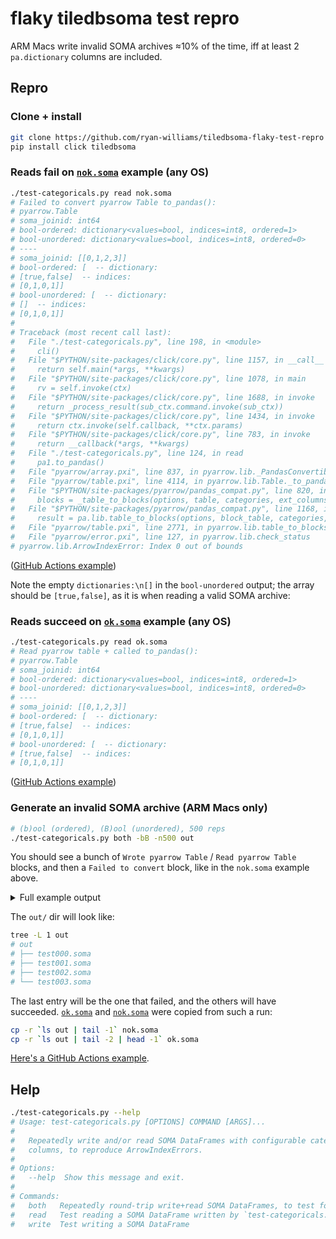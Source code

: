 # flaky tiledbsoma test repro
ARM Macs write invalid SOMA archives ≈10% of the time, iff at least 2 `pa.dictionary` columns are included.

## Repro

### Clone + install
```bash
git clone https://github.com/ryan-williams/tiledbsoma-flaky-test-repro && cd tiledbsoma-flaky-test-repro
pip install click tiledbsoma
```

### Reads fail on [`nok.soma`] example (any OS)
```bash
./test-categoricals.py read nok.soma
# Failed to convert pyarrow Table to_pandas():
# pyarrow.Table
# soma_joinid: int64
# bool-ordered: dictionary<values=bool, indices=int8, ordered=1>
# bool-unordered: dictionary<values=bool, indices=int8, ordered=0>
# ----
# soma_joinid: [[0,1,2,3]]
# bool-ordered: [  -- dictionary:
# [true,false]  -- indices:
# [0,1,0,1]]
# bool-unordered: [  -- dictionary:
# []  -- indices:
# [0,1,0,1]]
#
# Traceback (most recent call last):
#   File "./test-categoricals.py", line 198, in <module>
#     cli()
#   File "$PYTHON/site-packages/click/core.py", line 1157, in __call__
#     return self.main(*args, **kwargs)
#   File "$PYTHON/site-packages/click/core.py", line 1078, in main
#     rv = self.invoke(ctx)
#   File "$PYTHON/site-packages/click/core.py", line 1688, in invoke
#     return _process_result(sub_ctx.command.invoke(sub_ctx))
#   File "$PYTHON/site-packages/click/core.py", line 1434, in invoke
#     return ctx.invoke(self.callback, **ctx.params)
#   File "$PYTHON/site-packages/click/core.py", line 783, in invoke
#     return __callback(*args, **kwargs)
#   File "./test-categoricals.py", line 124, in read
#     pa1.to_pandas()
#   File "pyarrow/array.pxi", line 837, in pyarrow.lib._PandasConvertible.to_pandas
#   File "pyarrow/table.pxi", line 4114, in pyarrow.lib.Table._to_pandas
#   File "$PYTHON/site-packages/pyarrow/pandas_compat.py", line 820, in table_to_blockmanager
#     blocks = _table_to_blocks(options, table, categories, ext_columns_dtypes)
#   File "$PYTHON/site-packages/pyarrow/pandas_compat.py", line 1168, in _table_to_blocks
#     result = pa.lib.table_to_blocks(options, block_table, categories,
#   File "pyarrow/table.pxi", line 2771, in pyarrow.lib.table_to_blocks
#   File "pyarrow/error.pxi", line 127, in pyarrow.lib.check_status
# pyarrow.lib.ArrowIndexError: Index 0 out of bounds
```

([GitHub Actions example][GHA nok])

Note the empty `dictionaries:\n[]` in the `bool-unordered` output; the array should be `[true,false]`, as it is when reading a valid SOMA archive:

### Reads succeed on [`ok.soma`] example (any OS)
```bash
./test-categoricals.py read ok.soma
# Read pyarrow table + called to_pandas():
# pyarrow.Table
# soma_joinid: int64
# bool-ordered: dictionary<values=bool, indices=int8, ordered=1>
# bool-unordered: dictionary<values=bool, indices=int8, ordered=0>
# ----
# soma_joinid: [[0,1,2,3]]
# bool-ordered: [  -- dictionary:
# [true,false]  -- indices:
# [0,1,0,1]]
# bool-unordered: [  -- dictionary:
# [true,false]  -- indices:
# [0,1,0,1]]
```

([GitHub Actions example][GHA ok])

### Generate an invalid SOMA archive (ARM Macs only)
```bash
# (b)ool (ordered), (B)ool (unordered), 500 reps
./test-categoricals.py both -bB -n500 out
```

You should see a bunch of `Wrote pyarrow Table` / `Read pyarrow Table` blocks, and then a `Failed to convert` block, like in the `nok.soma` example above.

<details><summary>Full example output</summary>

```
Wrote pyarrow Table pyarrow.Table
soma_joinid: int64
bool-ordered: dictionary<values=bool, indices=int8, ordered=1>
bool-unordered: dictionary<values=bool, indices=int8, ordered=0>
----
soma_joinid: [[0,1,2,3]]
bool-ordered: [  -- dictionary:
[true,false]  -- indices:
[0,1,0,1]]
bool-unordered: [  -- dictionary:
[true,false]  -- indices:
[0,1,0,1]]

Failed to convert pyarrow Table to_pandas():
pyarrow.Table
soma_joinid: int64
bool-ordered: dictionary<values=bool, indices=int8, ordered=1>
bool-unordered: dictionary<values=bool, indices=int8, ordered=0>
----
soma_joinid: [[0,1,2,3]]
bool-ordered: [  -- dictionary:
[true,false]  -- indices:
[0,1,0,1]]
bool-unordered: [  -- dictionary:
[]  -- indices:
[0,1,0,1]]


Error on attempt 4: Index 0 out of bounds
Traceback (most recent call last):
  File "./test-categoricals.py", line 192, in <module>
    cli()
  File "$PYTHON/site-packages/click/core.py", line 1157, in __call__
    return self.main(*args, **kwargs)
  File "$PYTHON/site-packages/click/core.py", line 1078, in main
    rv = self.invoke(ctx)
  File "$PYTHON/site-packages/click/core.py", line 1688, in invoke
    return _process_result(sub_ctx.command.invoke(sub_ctx))
  File "$PYTHON/site-packages/click/core.py", line 1434, in invoke
    return ctx.invoke(self.callback, **ctx.params)
  File "$PYTHON/site-packages/click/core.py", line 783, in invoke
    return __callback(*args, **kwargs)
  File "./test-categoricals.py", line 184, in both
    call(read, kwargs, path=out_path)
  File "./test-categoricals.py", line 153, in call
    return fn(
  File "./test-categoricals.py", line 125, in read
    pa1.to_pandas()
  File "pyarrow/array.pxi", line 837, in pyarrow.lib._PandasConvertible.to_pandas
  File "pyarrow/table.pxi", line 4114, in pyarrow.lib.Table._to_pandas
  File "$PYTHON/site-packages/pyarrow/pandas_compat.py", line 820, in table_to_blockmanager
    blocks = _table_to_blocks(options, table, categories, ext_columns_dtypes)
  File "$PYTHON/site-packages/pyarrow/pandas_compat.py", line 1168, in _table_to_blocks
    result = pa.lib.table_to_blocks(options, block_table, categories,
  File "pyarrow/table.pxi", line 2771, in pyarrow.lib.table_to_blocks
  File "pyarrow/error.pxi", line 127, in pyarrow.lib.check_status
pyarrow.lib.ArrowIndexError: Index 0 out of bounds
```
</details>

The `out/` dir will look like:
```bash
tree -L 1 out
# out
# ├── test000.soma
# ├── test001.soma
# ├── test002.soma
# └── test003.soma
```

The last entry will be the one that failed, and the others will have succeeded. [`ok.soma`] and [`nok.soma`] were copied from such a run:

```bash
cp -r `ls out | tail -1` nok.soma
cp -r `ls out | tail -2 | head -1` ok.soma
```

[Here's a GitHub Actions example][GHA write fail].

## Help
```bash
./test-categoricals.py --help
# Usage: test-categoricals.py [OPTIONS] COMMAND [ARGS]...
#
#   Repeatedly write and/or read SOMA DataFrames with configurable categorical
#   columns, to reproduce ArrowIndexErrors.
#
# Options:
#   --help  Show this message and exit.
#
# Commands:
#   both   Repeatedly round-trip write+read SOMA DataFrames, to test for...
#   read   Test reading a SOMA DataFrame written by `test-categoricals.py...
#   write  Test writing a SOMA DataFrame
```

[GHA failure]: https://github.com/ryan-williams/tiledbsoma-flaky-test-repro/actions/runs/8102760527/job/22145939851#step:8:41
[`arm64`]: https://github.com/ryan-williams/tiledbsoma-flaky-test-repro/actions/runs/8102760527/job/22145939851#step:2:5
[GHA nok]: https://github.com/ryan-williams/tiledbsoma-flaky-test-repro/actions/runs/8114003712/job/22178645697#step:9:1
[GHA ok]: https://github.com/ryan-williams/tiledbsoma-flaky-test-repro/actions/runs/8114003712/job/22178645697#step:8:1
[GHA write fail]: https://github.com/ryan-williams/tiledbsoma-flaky-test-repro/actions/runs/8114425951/job/22180026437#step:8:385
[`ok.soma`]: ./ok.soma
[`nok.soma`]: ./nok.soma

